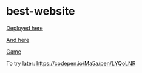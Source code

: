 # best-website

[Deployed here](https://audriu.github.io/best-website/)

[And here](https://audriu.github.io/best-website/public/)

[Game](https://audriu.github.io/best-website/public/game.html)

To try later: https://codepen.io/Ma5a/pen/LYQoLNR
